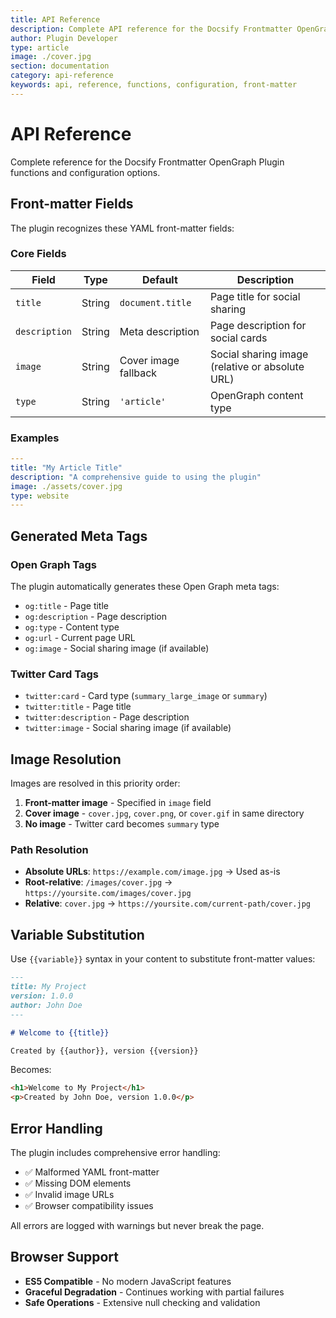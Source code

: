 ```yaml
---
title: API Reference
description: Complete API reference for the Docsify Frontmatter OpenGraph Plugin - functions, configuration options, and front-matter fields
author: Plugin Developer
type: article
image: ./cover.jpg
section: documentation
category: api-reference
keywords: api, reference, functions, configuration, front-matter
---
```


# API Reference

Complete reference for the Docsify Frontmatter OpenGraph Plugin functions and configuration options.

## Front-matter Fields

The plugin recognizes these YAML front-matter fields:

### Core Fields

| Field | Type | Default | Description |
|-------|------|---------|-------------|
| `title` | String | `document.title` | Page title for social sharing |
| `description` | String | Meta description | Page description for social cards |
| `image` | String | Cover image fallback | Social sharing image (relative or absolute URL) |
| `type` | String | `'article'` | OpenGraph content type |

### Examples

```yaml
---
title: "My Article Title"
description: "A comprehensive guide to using the plugin"
image: ./assets/cover.jpg
type: website
---
```

## Generated Meta Tags

### Open Graph Tags

The plugin automatically generates these Open Graph meta tags:

- `og:title` - Page title
- `og:description` - Page description  
- `og:type` - Content type
- `og:url` - Current page URL
- `og:image` - Social sharing image (if available)

### Twitter Card Tags  

- `twitter:card` - Card type (`summary_large_image` or `summary`)
- `twitter:title` - Page title
- `twitter:description` - Page description
- `twitter:image` - Social sharing image (if available)

## Image Resolution

Images are resolved in this priority order:

1. **Front-matter image** - Specified in `image` field
2. **Cover image** - `cover.jpg`, `cover.png`, or `cover.gif` in same directory
3. **No image** - Twitter card becomes `summary` type

### Path Resolution

- **Absolute URLs**: `https://example.com/image.jpg` → Used as-is
- **Root-relative**: `/images/cover.jpg` → `https://yoursite.com/images/cover.jpg`
- **Relative**: `cover.jpg` → `https://yoursite.com/current-path/cover.jpg`

## Variable Substitution

Use `{{variable}}` syntax in your content to substitute front-matter values:

```markdown
---
title: My Project
version: 1.0.0
author: John Doe
---

# Welcome to {{title}}

Created by {{author}}, version {{version}}
```

Becomes:

```html
<h1>Welcome to My Project</h1>
<p>Created by John Doe, version 1.0.0</p>
```

## Error Handling

The plugin includes comprehensive error handling:

- ✅ Malformed YAML front-matter
- ✅ Missing DOM elements
- ✅ Invalid image URLs
- ✅ Browser compatibility issues

All errors are logged with warnings but never break the page.

## Browser Support

- **ES5 Compatible** - No modern JavaScript features
- **Graceful Degradation** - Continues working with partial failures
- **Safe Operations** - Extensive null checking and validation

